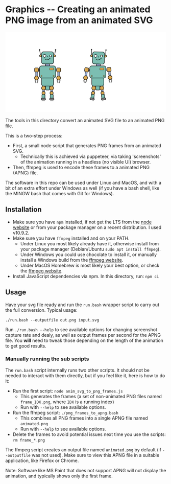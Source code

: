 # Graphics -- Creating an animated PNG image from an animated SVG


![Animated Robot in PNG format](../images/robot_a.png)


The tools in this directory convert an animated SVG file to an animated PNG file.

This is a two-step process:

* First, a small node script that generates PNG frames from an animated SVG.
    - Technically this is achieved via puppeteer, via taking 'screenshots' of the animation running in a headless (no visible UI) browser.
* Then, ffmpeg is used to encode these frames to a animated PNG (APNG) file.

The software in this repo can be used under Linux and MacOS, and with a bit of an extra effort under Windows as well (if you have a bash shell, like the MINGW bash that comes with Git for Windows).

## Installation

* Make sure you have `npm` installed, if not get the LTS from the [node website](https://nodejs.org/) or from your package manager on a recent distribution. I used v10.9.2.
* Make sure you have `ffmpeg` installed and on your PATH.
   - Under Linux you most likely already have it, otherwise install from your package manager (Debian/Ubuntu `sudo apt install ffmpeg`).
   - Under Windows you could use chocolate to install it, or manually install a Windows build from the [ffmpeg website](https://www.ffmpeg.org/).
   - Under MacOS Homebrew is most likely your best option, or check the [ffmpeg website](https://www.ffmpeg.org/).
* Install JavaScript dependencies via npm. In this directory, run: ```npm ci```


## Usage

Have your svg file ready and run the `run.bash` wrapper script to carry out the full conversion. Typical usage:

```shell
./run.bash --outputfile out.png input.svg
```

Run `./run.bash --help` to see available options for changing screenshot capture rate and dealy, as well as output frames per second for the APNG file. You **will** need to tweak those depending on the length of the animation to get good results.


### Manually running the sub scripts

The `run.bash` script internally runs two other scripts. It should not be needed to interact with them directly, but if you feel like it, here is how to do it:


* Run the first script: ```node anim_svg_to_png_frames.js```
    - This generates the frames (a set of non-animated PNG files named `frame_IDX.png`, where `IDX` is a running index)
    - Run with `--help` to see available options.
* Run the ffmpeg script: ```./png_frames_to_apng.bash```
    - This combines all PNG frames into a single APNG file named `animated.png`
    - Run with `--help` to see available options.
* Delete the frames to avoid potential issues next time you use the scripts: ```rm frame_*.png```


The ffmpeg script creates an output file named `animated.png` by default (if `--outputfile` was not used). Make sure to view this APNG file in a suitable application, like Firefox or Chrome.

Note: Software like MS Paint that does not support APNG will not display the animation, and typically shows only the first frame.


